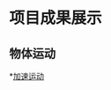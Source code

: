 项目成果展示
==========
物体运动
-------
*[加速运动](http://htmlpreview.github.com/？https://github.com/minliAlisa/practice/blob/master/%E7%89%A9%E4%BD%93%E8%BF%90%E5%8A%A8/%E5%8A%A0%E9%80%9F%E8%BF%90%E5%8A%A8.html)
